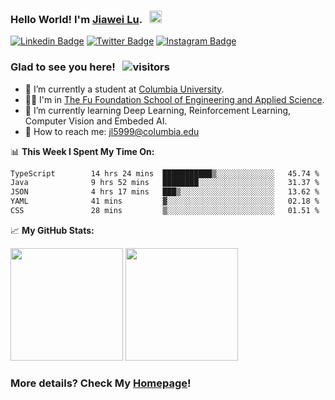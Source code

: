 ### Hello World! I'm [Jiawei Lu](https://jiawei-lu.com). &nbsp; <img src="https://media.giphy.com/media/hvRJCLFzcasrR4ia7z/giphy.gif" width=20>

<!--
**JiaweiLu1999/JiaweiLu1999** is a ✨ _special_ ✨ repository because its `README.md` (this file) appears on your GitHub profile.

Here are some ideas to get you started:

- 🔭 I’m currently working on ...
- 🌱 I’m currently learning ...
- 👯 I’m looking to collaborate on ...
- 🤔 I’m looking for help with ...
- 💬 Ask me about ...
- 📫 How to reach me: ...
- 😄 Pronouns: ...
- ⚡ Fun fact: ...
-->

[![Linkedin Badge](https://img.shields.io/badge/-LinkedIn-0e76a8?style=flat-square&logo=Linkedin&logoColor=white)](https://www.linkedin.com/in/jiaweilucolumbia/)
[![Twitter Badge](https://img.shields.io/badge/-Twitter-00acee?style=flat-square&logo=Twitter&logoColor=white)](https://twitter.com/JaveyLew)
[![Instagram Badge](https://img.shields.io/badge/-Instagram-e4405f?style=flat-square&logo=Instagram&logoColor=white)](https://www.instagram.com/javeylew/)

### Glad to see you here! &nbsp; ![visitors](https://komarev.com/ghpvc/?username=JiaweiLu1999)
- :school: I’m currently a student at [Columbia University](https://www.columbia.edu/). 
- :technologist: I'm in [The Fu Foundation School of Engineering and Applied Science](https://www.engineering.columbia.edu/).
- :seedling: I’m currently learning Deep Learning, Reinforcement Learning, Computer Vision and Embeded AI.
- :envelope_with_arrow: How to reach me: jl5999@columbia.edu

:bar_chart: **This Week I Spent My Time On:**
<!--START_SECTION:waka-->

```txt
TypeScript        14 hrs 24 mins  ███████████▒░░░░░░░░░░░░░   45.74 %
Java              9 hrs 52 mins   ████████░░░░░░░░░░░░░░░░░   31.37 %
JSON              4 hrs 17 mins   ███▒░░░░░░░░░░░░░░░░░░░░░   13.62 %
YAML              41 mins         ▓░░░░░░░░░░░░░░░░░░░░░░░░   02.18 %
CSS               28 mins         ▒░░░░░░░░░░░░░░░░░░░░░░░░   01.51 %
```

<!--END_SECTION:waka-->

:chart_with_upwards_trend: **My GitHub Stats:**
<p>
  <img height="180em" src="https://github-readme-stats.vercel.app/api?username=JiaweiLu1999&show_icons=true&hide_border=true&&count_private=true&include_all_commits=true&theme=dark" />
  <img height="180em" src="https://github-readme-stats.vercel.app/api/top-langs/?username=JiaweiLu1999&exclude_repo=KNN-Image-Classification&show_icons=true&hide_border=true&layout=compact&langs_count=8&theme=dark"/>
</p>

### More details? Check My [Homepage](https://jiawei-lu.com)!





